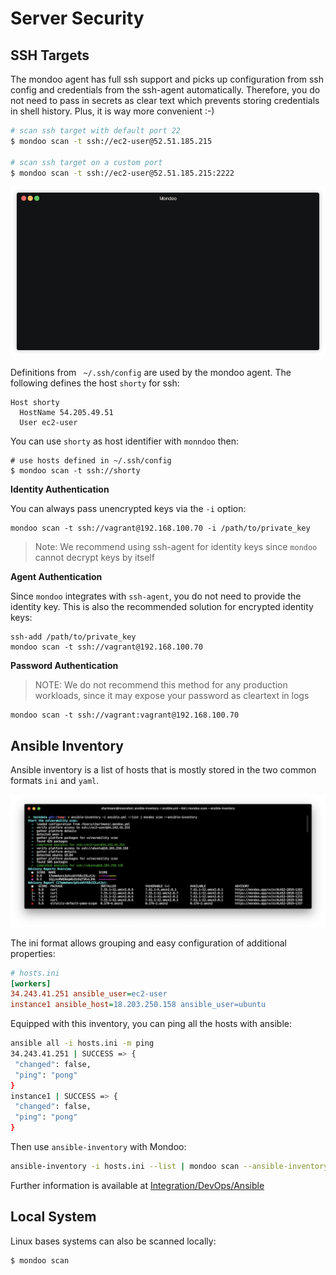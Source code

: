 # Server Security

## SSH Targets

The mondoo agent has full ssh support and picks up configuration from ssh config and credentials from the ssh-agent automatically. Therefore, you do not need to pass in secrets as clear text which prevents storing credentials in shell history. Plus, it is way more convenient :-)

```bash
# scan ssh target with default port 22
$ mondoo scan -t ssh://ec2-user@52.51.185.215

# scan ssh target on a custom port
$ mondoo scan -t ssh://ec2-user@52.51.185.215:2222
```

![Mondoo SSH scan from CLI](../static/videos/ssh-scan.gif)

Definitions from ` ~/.ssh/config` are used by the mondoo agent. The following defines the host `shorty` for ssh:

```
Host shorty
  HostName 54.205.49.51
  User ec2-user
```

You can use `shorty` as host identifier with `monndoo`  then:

```
# use hosts defined in ~/.ssh/config
$ mondoo scan -t ssh://shorty
```

**Identity Authentication**

You can always pass unencrypted keys via the `-i` option:

```
mondoo scan -t ssh://vagrant@192.168.100.70 -i /path/to/private_key
```

> Note: We recommend using ssh-agent for identity keys since `mondoo` cannot decrypt keys by itself

**Agent Authentication**

Since `mondoo` integrates with `ssh-agent`, you do not need to provide the identity key. This is also the recommended solution for encrypted identity keys:

```
ssh-add /path/to/private_key
mondoo scan -t ssh://vagrant@192.168.100.70
```

**Password Authentication**

> NOTE: We do not recommend this method for any production workloads, since it may expose your password as cleartext in logs

```
mondoo scan -t ssh://vagrant:vagrant@192.168.100.70
```

## Ansible Inventory

Ansible inventory is a list of hosts that is mostly stored in the two common formats `ini` and `yaml`.

![Mondoo using Ansible inventory](../static/ansible-inventory.png)

The ini format allows grouping and easy configuration of additional properties:

```ini
# hosts.ini
[workers]
34.243.41.251 ansible_user=ec2-user
instance1 ansible_host=18.203.250.158 ansible_user=ubuntu
```

Equipped with this inventory, you can ping all the hosts with ansible:

```bash
ansible all -i hosts.ini -m ping
34.243.41.251 | SUCCESS => {
 "changed": false,
 "ping": "pong"
}
instance1 | SUCCESS => {
 "changed": false,
 "ping": "pong"
}
```

Then use `ansible-inventory` with Mondoo:

```bash
ansible-inventory -i hosts.ini --list | mondoo scan --ansible-inventory
```

Further information is available at [Integration/DevOps/Ansible](../integration/devops/ansible#ansible-and-mondoo)

## Local System

Linux bases systems can also be scanned locally:

```
$ mondoo scan
```